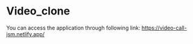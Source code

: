 # Video_clone
You can access the application through following link:
https://video-call-jsm.netlify.app/
